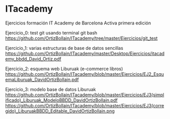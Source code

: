 # ITacademy
Ejercicios formación IT Academy de Barcelona Activa primera edición

Ejercicio_0: test git usando terminal git bash
https://github.com/OrtizBollain/ITacademy/tree/master/Ejercicios/git_test

Ejercicio_1: varias estructuras de base de datos sencillas
https://github.com/OrtizBollain/ITacademy/master/Desktop/Ejercicios/itacademy_bbdd_David_Ortiz.pdf

Ejercicio_2: esquema web Liburuak (e-commerce libros)
https://github.com/OrtizBollain/ITacademy/blob/master/Ejercicios/EJ2_EsquemaLiburuak_DavidOrtizBollain.pdf

Ejercicio_3: modelo base de datos Liburuak
https://github.com/OrtizBollain/ITacademy/blob/master/Ejercicios/EJ3(simplificado)_Liburuak_ModeloBBDD_DavidOrtizBollain.pdf
https://github.com/OrtizBollain/ITacademy/blob/master/Ejercicios/EJ3(corregido)_LiburuakBBDD_Editable_DavidOrtizBollain.png

